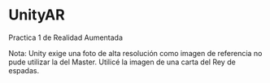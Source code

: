 # UnityAR
Practica 1 de Realidad Aumentada

Nota:
Unity exige una foto de alta resolución como imagen de referencia no pude utilizar la del Master. 
Utilicé la imagen de una carta del Rey de espadas.
